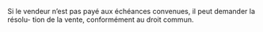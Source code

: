 Si le vendeur n’est pas payé aux échéances convenues, il peut demander la résolu-
tion de la vente, conformément au droit commun.